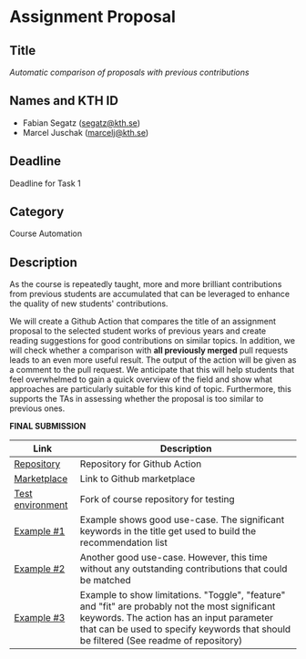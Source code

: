 # Assignment Proposal

## Title

_Automatic comparison of proposals with previous contributions_

## Names and KTH ID
  - Fabian Segatz (segatz@kth.se)
  - Marcel Juschak (marcelj@kth.se)

## Deadline

Deadline for Task 1

## Category

Course Automation

## Description

As the course is repeatedly taught, more and more brilliant contributions from previous students are accumulated that can be leveraged to enhance the quality of new students' contributions.

We will create a Github Action that compares the title of an assignment proposal to the selected student works of previous years and create reading suggestions for good contributions on similar topics. In addition, we will check whether a comparison with **all previously merged** pull requests leads to an even more useful result. The output of the action will be given as a comment to the pull request. We anticipate that this will help students that feel overwhelmed to gain a quick overview of the field and show what approaches are particularly suitable for this kind of topic. Furthermore, this supports the TAs in assessing whether the proposal is too similar to previous ones.

**FINAL SUBMISSION**

| Link | Description |
| -----| ----------- |
| [Repository](https://github.com/Neproxx/similar-contributions) | Repository for Github Action |
| [Marketplace](https://github.com/marketplace/actions/similar-contributions) | Link to Github marketplace |
| [Test environment](https://github.com/fsegatz/devops-course/tree/similar-contributions) | Fork of course repository for testing |
| [Example #1](https://github.com/fsegatz/devops-course/pull/4) | Example shows good use-case. The significant keywords in the title get used to build the recommendation list |
| [Example #2](https://github.com/fsegatz/devops-course/pull/6) | Another good use-case. However, this time without any outstanding contributions that could be matched |
| [Example #3](https://github.com/fsegatz/devops-course/pull/5) | Example to show limitations. "Toggle", "feature" and "fit" are probably not the most significant keywords. The action has an input parameter that can be used to specify keywords that should be filtered (See readme of repository) |
